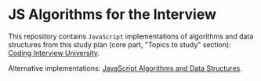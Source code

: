 # JS Algorithms for the Interview

This repository contains `JavaScript` implementations of algorithms and data structures from this study plan (core part, "Topics to study" section): [Coding Interview University](https://github.com/jwasham/coding-interview-university).

Alternative implementations: [JavaScript Algorithms and Data Structures](https://github.com/trekhleb/javascript-algorithms).
